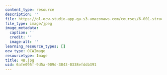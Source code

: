 ```yaml
---
content_type: resource
description: ''
file: https://ol-ocw-studio-app-qa.s3.amazonaws.com/courses/6-001-structure-and-interpretation-of-computer-programs-spring-2005/6afe095f9d5a909d30430338efddb391_4B.jpg
file_type: image/jpeg
image_metadata:
  caption: ''
  credit: ''
  image-alt: ''
learning_resource_types: []
ocw_type: OCWImage
resourcetype: Image
title: 4B.jpg
uid: 6afe095f-9d5a-909d-3043-0338efddb391
---
```

